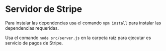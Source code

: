 # Servidor de Stripe
Para instalar las dependencias usa el comando `npm install` para instalar las dependencias requeridas.

Usa el comando `node src/server.js` en la carpeta raiz para ejecutar es servicio de pagos de Stripe.
